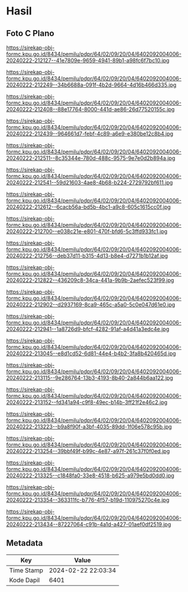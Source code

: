 # Hasil

## Foto C Plano

https://sirekap-obj-formc.kpu.go.id/8434/pemilu/pdpr/64/02/09/20/04/6402092004006-20240222-212127--41e7809e-9659-4941-89b1-a98fc6f7bc10.jpg

https://sirekap-obj-formc.kpu.go.id/8434/pemilu/pdpr/64/02/09/20/04/6402092004006-20240222-212249--34b6688a-091f-4b2d-9664-4d16b466d335.jpg

https://sirekap-obj-formc.kpu.go.id/8434/pemilu/pdpr/64/02/09/20/04/6402092004006-20240222-212408--88e17764-8000-441d-ae86-26d77520155c.jpg

https://sirekap-obj-formc.kpu.go.id/8434/pemilu/pdpr/64/02/09/20/04/6402092004006-20240222-212439--964661d7-febf-4c89-a6e9-e380be12c8b4.jpg

https://sirekap-obj-formc.kpu.go.id/8434/pemilu/pdpr/64/02/09/20/04/6402092004006-20240222-212511--8c35344e-780d-488c-9575-9e7e0d2b894a.jpg

https://sirekap-obj-formc.kpu.go.id/8434/pemilu/pdpr/64/02/09/20/04/6402092004006-20240222-212541--59d21603-4ae8-4b68-b224-2729792bf611.jpg

https://sirekap-obj-formc.kpu.go.id/8434/pemilu/pdpr/64/02/09/20/04/6402092004006-20240222-212612--6cacb56a-bd5b-4bc1-a9c8-605c1615cc0f.jpg

https://sirekap-obj-formc.kpu.go.id/8434/pemilu/pdpr/64/02/09/20/04/6402092004006-20240222-212700--e038c21e-e801-470f-bfd6-5c3ffd933fc1.jpg

https://sirekap-obj-formc.kpu.go.id/8434/pemilu/pdpr/64/02/09/20/04/6402092004006-20240222-212756--deb37d11-b315-4d13-b8e4-d7271b1b12af.jpg

https://sirekap-obj-formc.kpu.go.id/8434/pemilu/pdpr/64/02/09/20/04/6402092004006-20240222-212822--436209c8-34ca-441a-9b9b-2aefec523f99.jpg

https://sirekap-obj-formc.kpu.go.id/8434/pemilu/pdpr/64/02/09/20/04/6402092004006-20240222-212902--d2937169-8ca9-465c-a5a0-5c0e047d61e0.jpg

https://sirekap-obj-formc.kpu.go.id/8434/pemilu/pdpr/64/02/09/20/04/6402092004006-20240222-212941--1a8726d9-bfcf-4282-91af-a4d41a3edc4e.jpg

https://sirekap-obj-formc.kpu.go.id/8434/pemilu/pdpr/64/02/09/20/04/6402092004006-20240222-213045--e8d1cd52-6d81-44e4-b4b2-3fa8b420465d.jpg

https://sirekap-obj-formc.kpu.go.id/8434/pemilu/pdpr/64/02/09/20/04/6402092004006-20240222-213115--9e286764-13b3-4193-8b40-2a844b6aa122.jpg

https://sirekap-obj-formc.kpu.go.id/8434/pemilu/pdpr/64/02/09/20/04/6402092004006-20240222-213152--fd341a94-c9f8-49ec-b14b-3ff21f2e46c2.jpg

https://sirekap-obj-formc.kpu.go.id/8434/pemilu/pdpr/64/02/09/20/04/6402092004006-20240222-213223--b9a8f90f-a3bf-4035-89dd-1f06e578c95b.jpg

https://sirekap-obj-formc.kpu.go.id/8434/pemilu/pdpr/64/02/09/20/04/6402092004006-20240222-213254--39bbf49f-b99c-4e87-a97f-261c37f0f0ed.jpg

https://sirekap-obj-formc.kpu.go.id/8434/pemilu/pdpr/64/02/09/20/04/6402092004006-20240222-213325--c1848fa0-33e8-4518-b625-a979e5bd0dd0.jpg

https://sirekap-obj-formc.kpu.go.id/8434/pemilu/pdpr/64/02/09/20/04/6402092004006-20240222-213354--363311fc-b776-4f57-b19d-110975270c4e.jpg

https://sirekap-obj-formc.kpu.go.id/8434/pemilu/pdpr/64/02/09/20/04/6402092004006-20240222-213434--87227064-c91b-4a1d-a427-01aef0df2519.jpg


## Metadata

| Key        | Value               |
| ---------- | ------------------- |
| Time Stamp | 2024-02-22 22:03:34 |
| Kode Dapil | 6401                |



